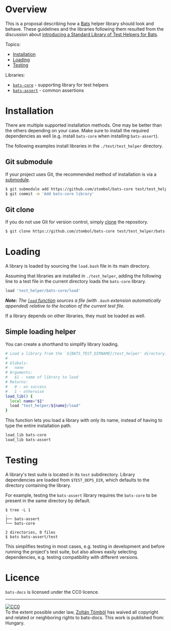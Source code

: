 # Overview

This is a proposal describing how a [Bats][bats] helper library should
look and behave. These guidelines and the libraries following them
resulted from the discussion about [introducing a Standard Library of
Test Helpers for Bats][bats-pr-110].

Topics:
- [Installation](#installation)
- [Loading](#loading)
- [Testing](#testing)

Libraries:
- [`bats-core`][bats-core] - supporting library for test helpers
- [`bats-assert`][bats-assert] - common assertions


# Installation

There are multiple supported installation methods. One may be better
than the others depending on your case. Make sure to install the
required dependencies as well (e.g. install `bats-core` when installing
`bats-assert`).

The following examples install libraries in the `./test/test_helper`
directory.


## Git submodule

If your project uses Git, the recommended method of installation is via
a [submodule][git-book-submod].

```sh
$ git submodule add https://github.com/ztombol/bats-core test/test_helper/bats-core
$ git commit -m 'Add bats-core library'
```


## Git clone

If you do not use Git for version control, simply
[clone][git-book-clone] the repository.

```sh
$ git clone https://github.com/ztombol/bats-core test/test_helper/bats-core
```


# Loading

A library is loaded by sourcing the `load.bash` file in its main
directory.

Assuming that libraries are installed in `./test_helper`, adding the
following line to a test file in the current directory loads the
`bats-core` library.

```sh
load 'test_helper/bats-core/load'
```

***Note:*** *The [`load` function][bats-load] sources a file (with
`.bash` extension automatically appended) relative to the location of
the current test file.*

If a library depends on other libraries, they must be loaded as well.


## Simple loading helper

You can create a shorthand to simplify library loading.

```sh
# Load a library from the `${BATS_TEST_DIRNAME}/test_helper' directory.
#
# Globals:
#   none
# Arguments:
#   $1 - name of library to load
# Returns:
#   0 - on success
#   1 - otherwise
load_lib() {
  local name="$1"
  load "test_helper/${name}/load"
}
```

This function lets you load a library with only its name, instead of
having to type the entire installation path.

```sh
load_lib bats-core
load_lib bats-assert
```


# Testing

A library's test suite is located in its `test` subdirectory. Library
dependencies are loaded from `$TEST_DEPS_DIR`, which defaults to the
directory containing the library.

For example, testing the `bats-assert` library requires the `bats-core`
to be present in the same directory by default.

```
$ tree -L 1
.
├── bats-assert
└── bats-core

2 directories, 0 files
$ bats bats-assert/test
```

This simplifies testing in most cases, e.g. testing in development and
before running the project's test suite, but also allows easily
selecting dependencies, e.g. testing compatibility with different
versions.


# Licence

`bats-docs` is licensed under the CC0 licence.

- - - - - - - - - - - - - - - - - - - - - - - - - - - - - - - - - - - -

<!-- BEGIN GENERATED with https://creativecommons.org/choose/zero/ -->

<p xmlns:dct="http://purl.org/dc/terms/" xmlns:vcard="http://www.w3.org/2001/vcard-rdf/3.0#">
  <a rel="license"
     href="http://creativecommons.org/publicdomain/zero/1.0/">
    <img src="http://i.creativecommons.org/p/zero/1.0/88x31.png" style="border-style: none;" alt="CC0" />
  </a>
  <br />
  To the extent possible under law,
  <a rel="dct:publisher"
     href="https://github.com/ztombol">
    <span property="dct:title">Zoltán Tömböl</span></a>
  has waived all copyright and related or neighboring rights to
  <span property="dct:title">bats-docs</span>.
This work is published from:
<span property="vcard:Country" datatype="dct:ISO3166"
      content="HU" about="https://github.com/ztombol">
  Hungary</span>.
</p>

<!-- END GENERATED -->


<!-- REFERENCES -->

[bats]: https://github.com/sstephenson/bats
[bats-pr-110]: https://github.com/sstephenson/bats/pull/110 
[bats-core]: https://github.com/ztombol/bats-core
[bats-assert]: https://github.com/ztombol/bats-assert
[git-book-submod]: https://git-scm.com/book/en/v2/Git-Tools-Submodules
[git-book-clone]: https://git-scm.com/book/en/v2/Git-Basics-Getting-a-Git-Repository#Cloning-an-Existing-Repository
[bats-load]: https://github.com/sstephenson/bats#load-share-common-code
